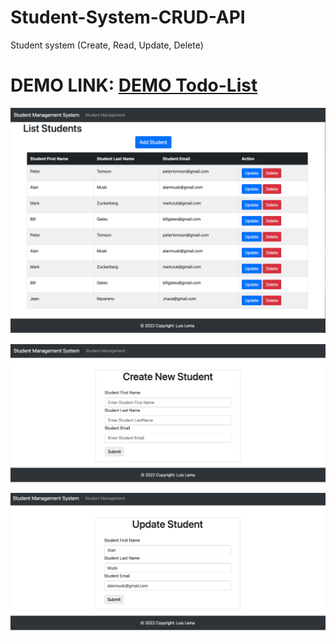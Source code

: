 # Student-System-CRUD-API
Student system (Create, Read, Update, Delete)
# DEMO LINK: [DEMO Todo-List](http://luislemaspringbootawsstudentsystem-env.eba-upjv7bxn.us-east-2.elasticbeanstalk.com/students)

![](Captures/C1.png)

![](Captures/C2.png)

![](Captures/C3.png)

